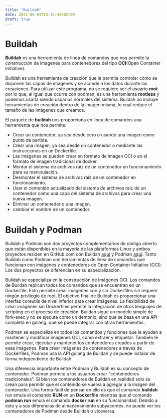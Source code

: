 ```yaml
---
title: "Buildah"
date: 2021-06-01T13:15:43+02:00
draft: true
---
```


# Buildah

**Buildah** es una herramienta de linea de comandos que nos permite la *construcción* de imagenes para contenedores del tipo **OCI**(Open Container Initiative).

Buildah es una herramienta de creación que le permite controlar cómo se disponen las capas de imágenes y se accede a los datos durante las creaciones. Para utilizar este programa, no se requiere ser el usuario **root** por lo que, al igual que ocurre con podman, es una herramienta **rootless** y podemos usarla siendo usuarios normales del sistema. Buildah no incluye herramientas de creación dentro de la imagen misma, lo cual reduce el tamaño de las imágenes que creamos.

El paquete de **buildah** nos proporciona en linea de comandos una herramienta que nos permite:

* Crear un contenedor, ya sea desde cero o usando una imagen como punto de partida.
* Crear una imagen, ya sea desde un contenedor o mediante las instrucciones en un Dockerfile.
* Las imágenes se pueden crear en formato de imagen OCI o en el formato de imagen tradicional de docker.
* Montar el sistema de archivos raíz de un contenedor en funcionamiento para su manipulación.
* Desmontar el sistema de archivos raíz de un contenedor en funcionamiento.
* Usar el contenido actualizado del sistema de archivos raíz de un contenedor como una capa del sistema de archivos para crear una nueva imagen.
* Eliminar un contenedor o una imagen.
* cambiar el nombre de un contenedor.

# Buildah y Podman 

Buildah y Podman son dos proyectos complementarios de código abierto que están disponibles en la mayoría de las plataformas Linux y ambos proyectos residen en GitHub.com con Buildah [aquí](https://github.com/containers/buildah) y Podman [aquí](https://github.com/containers/podman). Tanto Buildah como Podman son herramientas de línea de comandos que funcionan con imágenes y contenedores de Open Container Initiative (OCI). Los dos proyectos se diferencian en su especialización.

Buildah se especializa en la construcción de imágenes OCI. Los comandos de Buildah replican todos los comandos que se encuentran en un Dockerfile. Esto permite crear imágenes con y sin Dockerfiles sin requerir ningún privilegio de root. El objetivo final de Buildah es proporcionar una interfaz coreutils de nivel inferior para crear imágenes. La flexibilidad de crear imágenes sin Dockerfiles permite la integración de otros lenguajes de scripting en el proceso de creación. Buildah sigue un modelo simple de fork-exec y no se ejecuta como un demonio, sino que se basa en una API completa en golang, que se puede integrar con otras herramientas.

Podman se especializa en todos los comandos y funciones que le ayudan a mantener y modificar imágenes OCI, como extraer y etiquetar. También le permite crear, ejecutar y mantener los contenedores creados a partir de esas imágenes. Para crear imágenes de contenedores a través de Dockerfiles, Podman usa la API golang de Buildah y se puede instalar de forma independiente de Buildah.

Una diferencia importante entre Podman y Buildah es su concepto de contenedor. Podman permite a los usuarios crear "contenedores tradicionales". Si bien los contenedores de Buildah en realidad solo se crean para permitir que el contenido se vuelva a agregar a la imagen del contenedor. Una forma fácil de pensar en ello es que el comando **buildah** run emula el comando **RUN** en un **Dockerfile** mientras que el comando **podman run** emula el comando **docker run** en su funcionalidad. Debido a esto y a sus diferencias de almacenamiento subyacentes, no puede ver los contenedores de Podman desde Buildah o viceversa.



